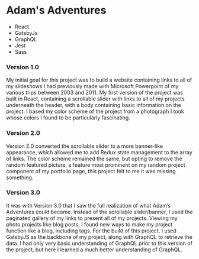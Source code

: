 # Adam's Adventures

* React
* GatsbyJs
* GraphQL
* Jest
* Sass

### Version 1.0
My initial goal for this project was to build a website containing links to all of my slideshows I had previously made with Microsoft Powerpoint of my various trips between 2003 and 2011.   My first version of the project was built in React, containing a scrollable slider with links to all of my projects underneath the header, with a body containing basic information on the project.  I based my color scheme of the project from a photograph I took whose colors I found to be particularly fascinating.

### Version 2.0
Version 2.0 converted the scrollable slider to a more banner-like appearance, which allowed me to add Redux state management to the array of links.  The color scheme remained the same, but opting to remove the random featured picture, a feature most prominent on my random project component of my portfolio page, this project felt to me it was missing something.

### Version 3.0
It was with Version 3.0 that I saw the full realization of what Adam’s Adventures could become.  Instead of the scrollable slider/banner, I used the paginated gallery of my links to present all of my projects.  Viewing my photo projects like blog posts, I found new ways to make my project function like a blog, including tags.  For the build of this project, I used GatsbyJS as the backbone of my project, along with GraphQL to retrieve the data.  I had only very basic understanding of GraphQL prior to this version of the project, but here I learned a much better understanding of GraphQL.

